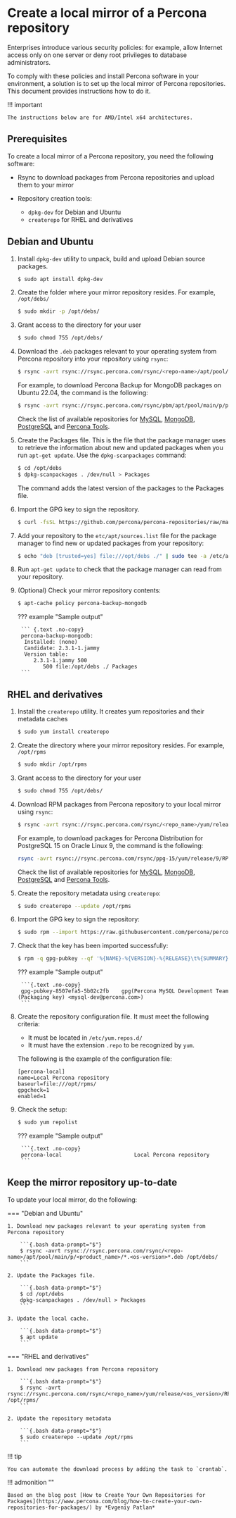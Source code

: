 # Create a local mirror of a Percona repository

Enterprises introduce various security policies: for example, allow Internet access only on one server or deny root privileges to database administrators. 

To comply with these policies and install Percona software in your environment, a solution is to set up the local mirror of Percona repositories. This document provides instructions how to do it.

!!! important

    The instructions below are for AMD/Intel x64 architectures. 

## Prerequisites

To create a local mirror of a Percona repository, you need the following software:

* Rsync to download packages from Percona repositories and upload them to your mirror
* Repository creation tools:

    - `dpkg-dev` for Debian and Ubuntu
    - `createrepo` for RHEL and derivatives

## Debian and Ubuntu

1. Install `dpkg-dev` utility to unpack, build and upload Debian source packages.

    ```{.bash data-prompt="$"}
    $ sudo apt install dpkg-dev
    ```

2. Create the folder where your mirror repository resides. For example, `/opt/debs/`

    ```{.bash data-prompt="$"}
    $ sudo mkdir -p /opt/debs/
    ```

3. Grant access to the directory for your user

    ```{.bash data-prompt="$"}
    $ sudo chmod 755 /opt/debs/
    ```

4. Download the `.deb` packages relevant to your operating system from Percona repository into your repository using `rsync`:

    ```{.bash data-prompt="$"}
    $ rsync -avrt rsync://rsync.percona.com/rsync/<repo-name>/apt/pool/main/p/<product_name>/*.<os-version>*.deb /opt/debs/
    ```

    For example, to download Percona Backup for MongoDB packages on Ubuntu 22.04, the command is the following:

    ```{.bash .no-copy}
    $ rsync -avrt rsync://rsync.percona.com/rsync/pbm/apt/pool/main/p/percona-backup-mongodb/*.jammy*.deb /opt/debs/
    ```
    
    Check the list of available repositories for [MySQL](mysql.md), [MongoDB](mongodb.md), [PostgreSQL](postgresql.md) and [Percona Tools](tools.md).

5. Create the Packages file. This is the file that the package manager uses to retrieve the information about new and updated packages when you run `apt-get update`. Use the `dpkg-scanpackages` command:

    ```{.bash data-prompt="$"}
    $ cd /opt/debs
    $ dpkg-scanpackages . /dev/null > Packages
    ```

    The command adds the latest version of the packages to the Packages file.

6. Import the GPG key to sign the repository.

    ```{.bash data-prompt="$"}
    $ curl -fsSL https://github.com/percona/percona-repositories/raw/main/deb/percona-keyring.gpg | gpg --dearmor | sudo tee /etc/apt/trusted.gpg.d/percona-keyring.gpg >/dev/null
    ```

7. Add your repository to the `etc/apt/sources.list` file for the package manager to find new or updated packages from your repository:
   
    ```{.bash data-prompt="$"}
    $ echo "deb [trusted=yes] file:///opt/debs ./" | sudo tee -a /etc/apt/sources.list
    ```

8. Run `apt-get update` to check that the package manager can read from your repository.

9. (Optional) Check your mirror repository contents:

    ```{.bash data-prompt="$"}
    $ apt-cache policy percona-backup-mongodb 
    ```

    ??? example "Sample output"

        ``` {.text .no-copy}
        percona-backup-mongodb: 
         Installed: (none) 
         Candidate: 2.3.1-1.jammy 
         Version table: 
            2.3.1-1.jammy 500 
               500 file:/opt/debs ./ Packages
        ```


## RHEL and derivatives

1. Install the `createrepo` utility. It creates yum repositories and their metadata caches

    ```{.bash data-prompt="$"}
    $ sudo yum install createrepo
    ```

2. Create the directory where your mirror repository resides. For example, `/opt/rpms`

    ```{.bash data-prompt="$"}
    $ sudo mkdir /opt/rpms
    ```

3. Grant access to the directory for your user

    ```{.bash data-prompt="$"}
    $ sudo chmod 755 /opt/debs/
    ```

4. Download RPM packages from Percona repository to your local mirror using `rsync`:

    ```{.bash data-prompt="$"}
    $ rsync -avrt rsync://rsync.percona.com/rsync/<repo_name>/yum/release/<os_version>/RPMS/x86_64/ /opt/rpms/
    ```

    For example, to download packages for Percona Distribution for PostgreSQL 15 on Oracle Linux 9, the command is the following:

    ```{.bash .no-copy}
    rsync -avrt rsync://rsync.percona.com/rsync/ppg-15/yum/release/9/RPMS/x86_64/ /opt/rpms/
    ```
    
     Check the list of available repositories for [MySQL](mysql.md), [MongoDB](mongodb.md), [PostgreSQL](postgresql.md) and [Percona Tools](tools.md).

5. Create the repository metadata using `createrepo`:

    ```{.bash data-prompt="$"}
    $ sudo createrepo --update /opt/rpms
    ```

6. Import the GPG key to sign the repository:

    ```{.bash data-prompt="$"}
    $ sudo rpm --import https://raw.githubusercontent.com/percona/percona-repositories/release-1.0-27/rpm/RPM-GPG-KEY-Percona
    ```

7. Check that the key has been imported successfully:

    ```{.bash data-prompt="$"}
    $ rpm -q gpg-pubkey --qf '%{NAME}-%{VERSION}-%{RELEASE}\t%{SUMMARY}\n'
    ```

    ??? example "Sample output"

        ```{.text .no-copy}
        gpg-pubkey-8507efa5-5b02c2fb    gpg(Percona MySQL Development Team (Packaging key) <mysql-dev@percona.com>)
        ```

8. Create the repository configuration file. It must meet the following criteria:

    * It must be located in `/etc/yum.repos.d/` 
    * It must have the extension `.repo` to be recognized by `yum`.

    The following is the example of the configuration file:

    ```init title="/etc/yum.repos.d/percona-local.repo"
    [percona-local]
    name=Local Percona repository
    baseurl=file:///opt/rpms/
    gpgcheck=1
    enabled=1
    ```

8. Check the setup:

    ```{.bash data-prompt="$"}
    $ sudo yum repolist
    ```

    ??? example "Sample output"

        ```{.text .no-copy}
        percona-local                       Local Percona repository
        ```

    

## Keep the mirror repository up-to-date

To update your local mirror, do the following:

=== "Debian and Ubuntu"

    1. Download new packages relevant to your operating system from Percona repository

        ```{.bash data-prompt="$"}
        $ rsync -avrt rsync://rsync.percona.com/rsync/<repo-name>/apt/pool/main/p/<product_name>/*.<os-version>*.deb /opt/debs/
        ```

    2. Update the Packages file.

        ```{.bash data-prompt="$"}
        $ cd /opt/debs
        dpkg-scanpackages . /dev/null > Packages
        ```

    3. Update the local cache.

        ```{.bash data-prompt="$"}
        $ apt update
        ```

=== "RHEL and derivatives"

    1. Download new packages from Percona repository

        ```{.bash data-prompt="$"}
        $ rsync -avrt rsync://rsync.percona.com/rsync/<repo_name>/yum/release/<os_version>/RPMS/x86_64/ /opt/rpms/
        ```

    2. Update the repository metadata

        ```{.bash data-prompt="$"}
        $ sudo createrepo --update /opt/rpms
        ```

!!! tip

    You can automate the download process by adding the task to `crontab`.

!!! admonition ""

    Based on the blog post [How to Create Your Own Repositories for Packages](https://www.percona.com/blog/how-to-create-your-own-repositories-for-packages/) by *Evgeniy Patlan*
